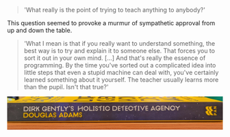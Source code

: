 > 'What really is the point of trying to teach anything to anybody?'

This question seemed to provoke a murmur of sympathetic approval from up and down the table.

> 'What I mean is that if you really want to understand something, the best way is to try 
> and explain it to someone else. That forces you to sort it out in your own mind.
> [...] And that's really the essence of programming.
> By the time you've sorted out a complicated idea into little steps that even a stupid
> machine can deal with, you've certainly learned something about it yourself.
> The teacher usually learns more than the pupil. Isn't that true?' 

![Douglas Adams](DouglasAdams.jpg)

<!--
**brunoflores/brunoflores** is a ✨ _special_ ✨ repository because its `README.md` (this file) appears on your GitHub profile.

Here are some ideas to get you started:

- 🔭 I’m currently working on ...
- 🌱 I’m currently learning ...
- 👯 I’m looking to collaborate on ...
- 🤔 I’m looking for help with ...
- 💬 Ask me about ...
- 📫 How to reach me: ...
- 😄 Pronouns: ...
- ⚡ Fun fact: ...
-->
